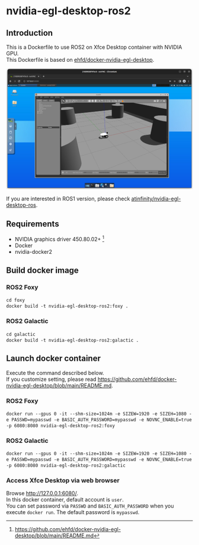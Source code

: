 # nvidia-egl-desktop-ros2

## Introduction

This is a Dockerfile to use ROS2 on Xfce Desktop container with NVIDIA GPU.  
This Dockerfile is based on [ehfd/docker-nvidia-egl-desktop](https://github.com/ehfd/docker-nvidia-egl-desktop).

![](nvidia-egl-desktop-ros2-screenshot.png)

If you are interested in ROS1 version, please check [atinfinity/nvidia-egl-desktop-ros](https://github.com/atinfinity/nvidia-egl-desktop-ros).

## Requirements

- NVIDIA graphics driver 450.80.02+ [^1]
- Docker
- nvidia-docker2

## Build docker image

### ROS2 Foxy

```
cd foxy
docker build -t nvidia-egl-desktop-ros2:foxy .
```

### ROS2 Galactic

```
cd galactic
docker build -t nvidia-egl-desktop-ros2:galactic .
```

## Launch docker container

Execute the command described below.  
If you customize setting, please read <https://github.com/ehfd/docker-nvidia-egl-desktop/blob/main/README.md>.

### ROS2 Foxy

```
docker run --gpus 0 -it --shm-size=1024m -e SIZEW=1920 -e SIZEH=1080 -e PASSWD=mypasswd -e BASIC_AUTH_PASSWORD=mypasswd -e NOVNC_ENABLE=true -p 6080:8080 nvidia-egl-desktop-ros2:foxy
```

### ROS2 Galactic

```
docker run --gpus 0 -it --shm-size=1024m -e SIZEW=1920 -e SIZEH=1080 -e PASSWD=mypasswd -e BASIC_AUTH_PASSWORD=mypasswd -e NOVNC_ENABLE=true -p 6080:8080 nvidia-egl-desktop-ros2:galactic
```

### Access Xfce Desktop via web browser

Browse <http://127.0.0.1:6080/>.  
In this docker container, default account is `user`.  
You can set password via `PASSWD` and `BASIC_AUTH_PASSWORD` when you execute `docker run`. The default password is `mypasswd`.  

[^1]: <https://github.com/ehfd/docker-nvidia-egl-desktop/blob/main/README.md>
